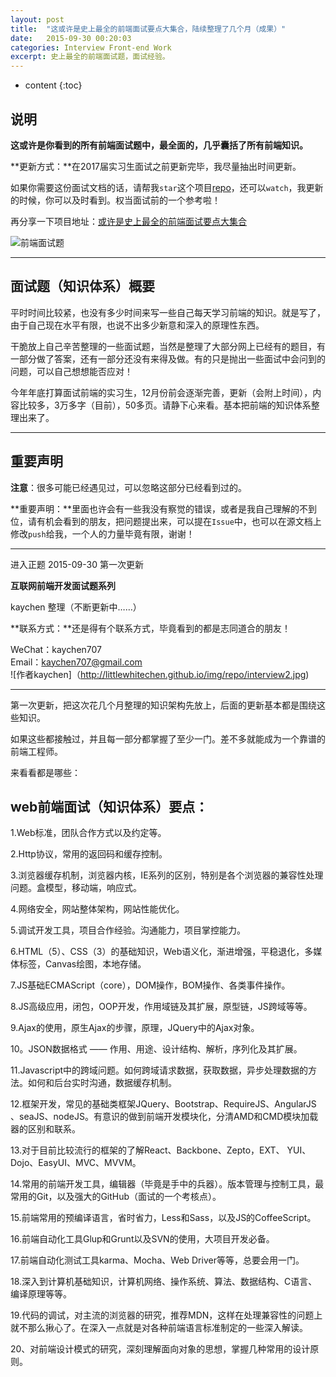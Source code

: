 ```yaml
---
layout: post
title:  "这或许是史上最全的前端面试要点大集合，陆续整理了几个月（成果）"
date:   2015-09-30 00:20:03
categories: Interview Front-end Work
excerpt: 史上最全的前端面试题，面试经验。
---
```


* content
{:toc}




## 说明

**这或许是你看到的所有前端面试题中，最全面的，几乎囊括了所有前端知识。**

**更新方式：**在2017届实习生面试之前更新完毕，我尽量抽出时间更新。

如果你需要这份面试文档的话，请帮我`star`这个项目[repo]()，还可以`watch`，我更新的时候，你可以及时看到。权当面试前的一个参考啦！

再分享一下项目地址：[或许是史上最全的前端面试要点大集合]()

![前端面试题](http://littlewhitechen.github.io/img/repo/interview1.jpg)


----------
## 面试题（知识体系）概要

平时时间比较紧，也没有多少时间来写一些自己每天学习前端的知识。就是写了，由于自己现在水平有限，也说不出多少新意和深入的原理性东西。

干脆放上自己辛苦整理的一些面试题，当然是整理了大部分网上已经有的题目，有一部分做了答案，还有一部分还没有来得及做。有的只是抛出一些面试中会问到的问题，可以自己想想能否应对！

今年年底打算面试前端的实习生，12月份前会逐渐完善，更新（会附上时间），内容比较多，3万多字（目前），50多页。请静下心来看。基本把前端的知识体系整理出来了。


----------

## 重要声明

**注意**：很多可能已经遇见过，可以忽略这部分已经看到过的。

**重要声明：**里面也许会有一些我没有察觉的错误，或者是我自己理解的不到位，请有机会看到的朋友，把问题提出来，可以提在`Issue`中，也可以在源文档上修改`push`给我，一个人的力量毕竟有限，谢谢！


----------


进入正题
2015-09-30 第一次更新

**互联网前端开发面试题系列**

kaychen 整理（不断更新中……）

**联系方式：**还是得有个联系方式，毕竟看到的都是志同道合的朋友！

WeChat：kaychen707     
Email：kaychen707@gmail.com       
![作者kaychen]（http://littlewhitechen.github.io/img/repo/interview2.jpg)



----------

第一次更新，把这次花几个月整理的知识架构先放上，后面的更新基本都是围绕这些知识。

如果这些都接触过，并且每一部分都掌握了至少一门。差不多就能成为一个靠谱的前端工程师。

来看看都是哪些：

## web前端面试（知识体系）要点：


1.Web标准，团队合作方式以及约定等。     

2.Http协议，常用的返回码和缓存控制。           

3.浏览器缓存机制，浏览器内核，IE系列的区别，特别是各个浏览器的兼容性处理问题。盒模型，移动端，响应式。            

4.网络安全，网站整体架构，网站性能优化。                

5.调试开发工具，项目合作经验。沟通能力，项目掌控能力。              

6.HTML（5）、CSS（3）的基础知识，Web语义化，渐进增强，平稳退化，多媒体标签，Canvas绘图，本地存储。                

7.JS基础ECMAScript（core），DOM操作，BOM操作、各类事件操作。           

8.JS高级应用，闭包，OOP开发，作用域链及其扩展，原型链，JS跨域等等。        

9.Ajax的使用，原生Ajax的步骤，原理，JQuery中的Ajax对象。         

10。JSON数据格式 —— 作用、用途、设计结构、解析，序列化及其扩展。        

11.Javascript中的跨域问题。如何跨域请求数据，获取数据，异步处理数据的方法。如何和后台实时沟通，数据缓存机制。               

12.框架开发，常见的基础类框架JQuery、Bootstrap、RequireJS、AngularJS 、seaJS、nodeJS。有意识的做到前端开发模块化，分清AMD和CMD模块加载器的区别和联系。      

13.对于目前比较流行的框架的了解React、Backbone、Zepto，EXT、 YUI、Dojo、EasyUI、MVC、MVVM。              

14.常用的前端开发工具，编辑器（毕竟是手中的兵器）。版本管理与控制工具，最常用的Git，以及强大的GitHub（面试的一个考核点）。                

15.前端常用的预编译语言，省时省力，Less和Sass，以及JS的CoffeeScript。       

16.前端自动化工具Glup和Grunt以及SVN的使用，大项目开发必备。          

17.前端自动化测试工具karma、Mocha、Web Driver等等，总要会用一门。           

18.深入到计算机基础知识，计算机网络、操作系统、算法、数据结构、C语言、编译原理等等。      

19.代码的调试，对主流的浏览器的研究，推荐MDN，这样在处理兼容性的问题上就不那么揪心了。在深入一点就是对各种前端语言标准制定的一些深入解读。              

20、对前端设计模式的研究，深刻理解面向对象的思想，掌握几种常用的设计原则。